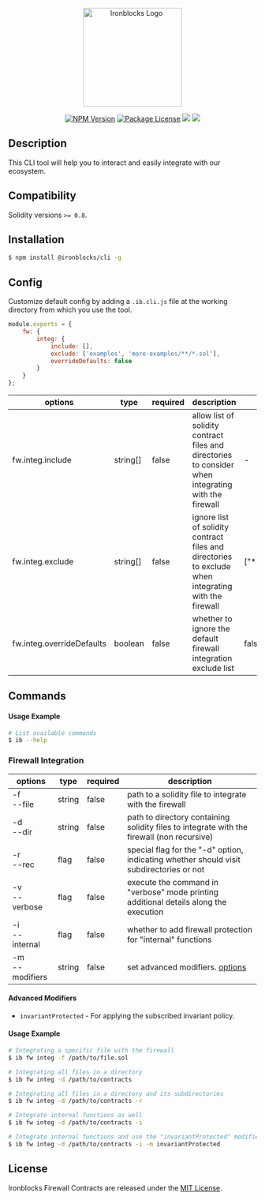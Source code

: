 <p align="center">
    <a href="https://www.ironblocks.com/" target="blank"><img src="https://www.ironblocks.com/logo.svg" width="200" alt="Ironblocks Logo" /></a>
</p>

<p align="center">
    <a href="https://www.npmjs.com/~ironblocks" target="_blank"><img src="https://img.shields.io/npm/v/@ironblocks/cli" alt="NPM Version" /></a>
    <a href="https://opensource.org/licenses/MIT" target="_blank"><img src="https://img.shields.io/badge/License-MIT-green.svg" alt="Package License" /></a>
    <a href="https://discord.com/channels/1065679814289268929" target="_blank"><img src="https://img.shields.io/badge/Discord-blue?logo=discord&logoColor=white"></a>
    <a href="https://twitter.com/Ironblocks_" target="_blank"><img src="https://img.shields.io/twitter/follow/nestframework.svg?style=social&label=Follow"></a>
</p>

## Description

This CLI tool will help you to interact and easily integrate with our ecosystem.

## Compatibility

Solidity versions `>= 0.8`.

## Installation

```bash
$ npm install @ironblocks/cli -g
```

## Config

Customize default config by adding a `.ib.cli.js` file at the working directory from which you use the tool.

```js
module.exports = {
    fw: {
        integ: {
            include: [],
            exclude: ['examples', 'more-examples/**/*.sol'],
            overrideDefaults: false
        }
    }
};
```

| options                   | type     | required | description                                                                                          | defaults              |
| ------------------------- | -------- | -------- | ---------------------------------------------------------------------------------------------------- | --------------------- |
| fw.integ.include          | string[] | false    | allow list of solidity contract files and directories to consider when integrating with the firewall | -                     |
| fw.integ.exclude          | string[] | false    | ignore list of solidity contract files and directories to exclude when integrating with the firewall | ["**/node_modules/*"] |
| fw.integ.overrideDefaults | boolean  | false    | whether to ignore the default firewall integration exclude list                                      | false                 |

## Commands

#### Usage Example

```bash
# List available commands
$ ib --help
```

### Firewall Integration

| options            | type   | required | description                                                                                |
| ------------------ | ------ | -------- | ------------------------------------------------------------------------------------------ |
| -f<br> --file      | string | false    | path to a solidity file to integrate with the firewall                                     |
| -d<br> --dir       | string | false    | path to directory containing solidity files to integrate with the firewall (non recursive) |
| -r<br> --rec       | flag   | false    | special flag for the "-d" option, indicating whether should visit subdirectories or not    |
| -v<br> --verbose   | flag   | false    | execute the command in "verbose" mode printing additional details along the execution      |
| -i<br> --internal  | flag   | false    | whether to add firewall protection for "internal" functions                                |
| -m<br> --modifiers | string | false    | set advanced modifiers. [options](#advanced-modifiers)                                     |

#### Advanced Modifiers

-   `invariantProtected` - For applying the subscribed invariant policy.

#### Usage Example

```bash
# Integrating a specific file with the firewall
$ ib fw integ -f /path/to/file.sol

# Integrating all files in a directory
$ ib fw integ -d /path/to/contracts

# Integrating all files in a directory and its subdirectories
$ ib fw integ -d /path/to/contracts -r

# Integrate internal functions as well
$ ib fw integ -d /path/to/contracts -i

# Integrate internal functions and use the "invariantProtected" modifier where possible
$ ib fw integ -d /path/to/contracts -i -m invariantProtected
```

## License

Ironblocks Firewall Contracts are released under the [MIT License](LICENSE).
